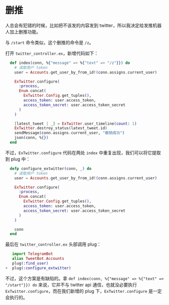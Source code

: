 # 删推

人总会有犯错的时候，比如把不该发的内容发到 twitter，所以我决定给发推机器人加上删推功能。

与 `/start` 命令类似，这个删推的命令是 `/z`。

打开 `twitter_controller.ex`，新增代码如下：

```elixir
  def index(conn, %{"message" => %{"text" => "/z"}}) do
    # 读取用户 token
    user = Accounts.get_user_by_from_id!(conn.assigns.current_user)

    ExTwitter.configure(
      :process,
      Enum.concat(
        ExTwitter.Config.get_tuples(),
        access_token: user.access_token,
        access_token_secret: user.access_token_secret
      )
    )

    [latest_tweet | _] = ExTwitter.user_timeline(count: 1)
    ExTwitter.destroy_status(latest_tweet.id)
    sendMessage(conn.assigns.current_user, "撤销成功")
    json(conn, %{})
  end
```
不过，`ExTwitter.configure` 代码在两处 `index` 中重复出现，我们可以将它提取到 plug 中：

```elixir
  defp configure_extwitter(conn, _) do
    # 读取用户 token
    user = Accounts.get_user_by_from_id!(conn.assigns.current_user)

    ExTwitter.configure(
      :process,
      Enum.concat(
        ExTwitter.Config.get_tuples(),
        access_token: user.access_token,
        access_token_secret: user.access_token_secret
      )
    )

    conn
  end
```
最后在 `twitter_controller.ex` 头部调用 plug：

```elixir
   import TelegramBot
   alias TweetBot.Accounts
   plug(:find_user)
+  plug(:configure_extwitter)
```
不过，这个方案是有缺陷的。拿 `def index(conn, %{"message" => %{"text" => "/start"}}) do` 来说，它并不与 twitter api 通信，也就没必要执行 `ExTwitter.configure`，而在我们新增的 plug 下，`ExTwitter.configure` 是一定会执行的。